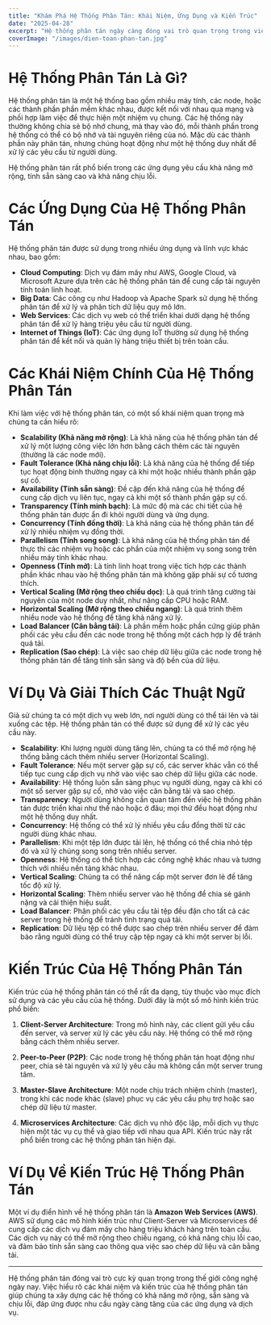 ```yaml
---
title: "Khám Phá Hệ Thống Phân Tán: Khái Niệm, Ứng Dụng và Kiến Trúc"
date: "2025-04-28"
excerpt: "Hệ thống phân tán ngày càng đóng vai trò quan trọng trong việc xây dựng các ứng dụng lớn và phức tạp. Bài viết này sẽ cung cấp cái nhìn tổng quan về hệ thống phân tán, các khái niệm và thuật ngữ quan trọng, cùng với một ví dụ minh họa."
coverImage: "/images/dien-toan-phan-tan.jpg"
---
```


# Hệ Thống Phân Tán Là Gì?

Hệ thống phân tán là một hệ thống bao gồm nhiều máy tính, các node, hoặc các thành phần phần mềm khác nhau, được kết nối với nhau qua mạng và phối hợp làm việc để thực hiện một nhiệm vụ chung. Các hệ thống này thường không chia sẻ bộ nhớ chung, mà thay vào đó, mỗi thành phần trong hệ thống có thể có bộ nhớ và tài nguyên riêng của nó. Mặc dù các thành phần này phân tán, nhưng chúng hoạt động như một hệ thống duy nhất để xử lý các yêu cầu từ người dùng.

Hệ thống phân tán rất phổ biến trong các ứng dụng yêu cầu khả năng mở rộng, tính sẵn sàng cao và khả năng chịu lỗi.

# Các Ứng Dụng Của Hệ Thống Phân Tán

Hệ thống phân tán được sử dụng trong nhiều ứng dụng và lĩnh vực khác nhau, bao gồm:

- **Cloud Computing**: Dịch vụ đám mây như AWS, Google Cloud, và Microsoft Azure dựa trên các hệ thống phân tán để cung cấp tài nguyên tính toán linh hoạt.
- **Big Data**: Các công cụ như Hadoop và Apache Spark sử dụng hệ thống phân tán để xử lý và phân tích dữ liệu quy mô lớn.
- **Web Services**: Các dịch vụ web có thể triển khai dưới dạng hệ thống phân tán để xử lý hàng triệu yêu cầu từ người dùng.
- **Internet of Things (IoT)**: Các ứng dụng IoT thường sử dụng hệ thống phân tán để kết nối và quản lý hàng triệu thiết bị trên toàn cầu.

# Các Khái Niệm Chính Của Hệ Thống Phân Tán

Khi làm việc với hệ thống phân tán, có một số khái niệm quan trọng mà chúng ta cần hiểu rõ:

- **Scalability (Khả năng mở rộng)**: Là khả năng của hệ thống phân tán để xử lý một lượng công việc lớn hơn bằng cách thêm các tài nguyên (thường là các node mới).
- **Fault Tolerance (Khả năng chịu lỗi)**: Là khả năng của hệ thống để tiếp tục hoạt động bình thường ngay cả khi một hoặc nhiều thành phần gặp sự cố.
- **Availability (Tính sẵn sàng)**: Đề cập đến khả năng của hệ thống để cung cấp dịch vụ liên tục, ngay cả khi một số thành phần gặp sự cố.
- **Transparency (Tính minh bạch)**: Là mức độ mà các chi tiết của hệ thống phân tán được ẩn đi khỏi người dùng và ứng dụng.
- **Concurrency (Tính đồng thời)**: Là khả năng của hệ thống phân tán để xử lý nhiều nhiệm vụ đồng thời.
- **Parallelism (Tính song song)**: Là khả năng của hệ thống phân tán để thực thi các nhiệm vụ hoặc các phần của một nhiệm vụ song song trên nhiều máy tính khác nhau.
- **Openness (Tính mở)**: Là tính linh hoạt trong việc tích hợp các thành phần khác nhau vào hệ thống phân tán mà không gặp phải sự cố tương thích.
- **Vertical Scaling (Mở rộng theo chiều dọc)**: Là quá trình tăng cường tài nguyên của một node duy nhất, như nâng cấp CPU hoặc RAM.
- **Horizontal Scaling (Mở rộng theo chiều ngang)**: Là quá trình thêm nhiều node vào hệ thống để tăng khả năng xử lý.
- **Load Balancer (Cân bằng tải)**: Là phần mềm hoặc phần cứng giúp phân phối các yêu cầu đến các node trong hệ thống một cách hợp lý để tránh quá tải.
- **Replication (Sao chép)**: Là việc sao chép dữ liệu giữa các node trong hệ thống phân tán để tăng tính sẵn sàng và độ bền của dữ liệu.

# Ví Dụ Và Giải Thích Các Thuật Ngữ

Giả sử chúng ta có một dịch vụ web lớn, nơi người dùng có thể tải lên và tải xuống các tệp. Hệ thống phân tán có thể được sử dụng để xử lý các yêu cầu này.

- **Scalability**: Khi lượng người dùng tăng lên, chúng ta có thể mở rộng hệ thống bằng cách thêm nhiều server (Horizontal Scaling).
- **Fault Tolerance**: Nếu một server gặp sự cố, các server khác vẫn có thể tiếp tục cung cấp dịch vụ nhờ vào việc sao chép dữ liệu giữa các node.
- **Availability**: Hệ thống luôn sẵn sàng phục vụ người dùng, ngay cả khi có một số server gặp sự cố, nhờ vào việc cân bằng tải và sao chép.
- **Transparency**: Người dùng không cần quan tâm đến việc hệ thống phân tán được triển khai như thế nào hoặc ở đâu; mọi thứ đều hoạt động như một hệ thống duy nhất.
- **Concurrency**: Hệ thống có thể xử lý nhiều yêu cầu đồng thời từ các người dùng khác nhau.
- **Parallelism**: Khi một tệp lớn được tải lên, hệ thống có thể chia nhỏ tệp đó và xử lý chúng song song trên nhiều server.
- **Openness**: Hệ thống có thể tích hợp các công nghệ khác nhau và tương thích với nhiều nền tảng khác nhau.
- **Vertical Scaling**: Chúng ta có thể nâng cấp một server đơn lẻ để tăng tốc độ xử lý.
- **Horizontal Scaling**: Thêm nhiều server vào hệ thống để chia sẻ gánh nặng và cải thiện hiệu suất.
- **Load Balancer**: Phân phối các yêu cầu tải tệp đều đặn cho tất cả các server trong hệ thống để tránh tình trạng quá tải.
- **Replication**: Dữ liệu tệp có thể được sao chép trên nhiều server để đảm bảo rằng người dùng có thể truy cập tệp ngay cả khi một server bị lỗi.

# Kiến Trúc Của Hệ Thống Phân Tán

Kiến trúc của hệ thống phân tán có thể rất đa dạng, tùy thuộc vào mục đích sử dụng và các yêu cầu của hệ thống. Dưới đây là một số mô hình kiến trúc phổ biến:

1. **Client-Server Architecture**: Trong mô hình này, các client gửi yêu cầu đến server, và server xử lý các yêu cầu này. Hệ thống có thể mở rộng bằng cách thêm nhiều server.
   
2. **Peer-to-Peer (P2P)**: Các node trong hệ thống phân tán hoạt động như peer, chia sẻ tài nguyên và xử lý yêu cầu mà không cần một server trung tâm.

3. **Master-Slave Architecture**: Một node chịu trách nhiệm chính (master), trong khi các node khác (slave) phục vụ các yêu cầu phụ trợ hoặc sao chép dữ liệu từ master.

4. **Microservices Architecture**: Các dịch vụ nhỏ độc lập, mỗi dịch vụ thực hiện một tác vụ cụ thể và giao tiếp với nhau qua API. Kiến trúc này rất phổ biến trong các hệ thống phân tán hiện đại.

# Ví Dụ Về Kiến Trúc Hệ Thống Phân Tán

Một ví dụ điển hình về hệ thống phân tán là **Amazon Web Services (AWS)**. AWS sử dụng các mô hình kiến trúc như Client-Server và Microservices để cung cấp các dịch vụ đám mây cho hàng triệu khách hàng trên toàn cầu. Các dịch vụ này có thể mở rộng theo chiều ngang, có khả năng chịu lỗi cao, và đảm bảo tính sẵn sàng cao thông qua việc sao chép dữ liệu và cân bằng tải.

---

Hệ thống phân tán đóng vai trò cực kỳ quan trọng trong thế giới công nghệ ngày nay. Việc hiểu rõ các khái niệm và kiến trúc của hệ thống phân tán giúp chúng ta xây dựng các hệ thống có khả năng mở rộng, sẵn sàng và chịu lỗi, đáp ứng được nhu cầu ngày càng tăng của các ứng dụng và dịch vụ.
